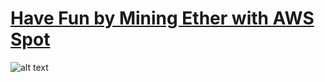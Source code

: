 # [Have Fun by Mining Ether with AWS Spot](https://medium.com/@james.s.wiggins/get-rich-quick-by-mining-ether-with-aws-spot-c7b7a3bdc149)


![alt text](https://cdn-images-1.medium.com/max/800/1*jk1iOT_yh-SqD1JUlMWc1g.png)
